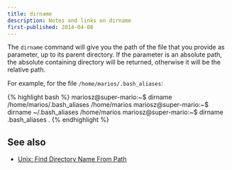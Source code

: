 ```yaml
---
title: dirname
description: Notes and links on dirname
first-published: 2014-04-08
---
```


The `dirname` command will give you the path of the file that you provide as 
parameter, up to its parent directory. If the parameter is an absolute path, 
the absolute containing directory will be returned, otherwise it will be the 
relative path.

For example, for the file `/home/marios/.bash_aliases`:

{% highlight bash %}
mariosz@super-mario:~$ dirname /home/marios/.bash_aliases 
/home/marios
mariosz@super-mario:~$ dirname ~/.bash_aliases 
/home/marios
mariosz@super-mario:~$ dirname .bash_aliases 
.
{% endhighlight %}

See also
--------

*   [Unix: Find Directory Name From Path](http://www.cyberciti.biz/faq/unix-get-directory-name-from-path-command/)
